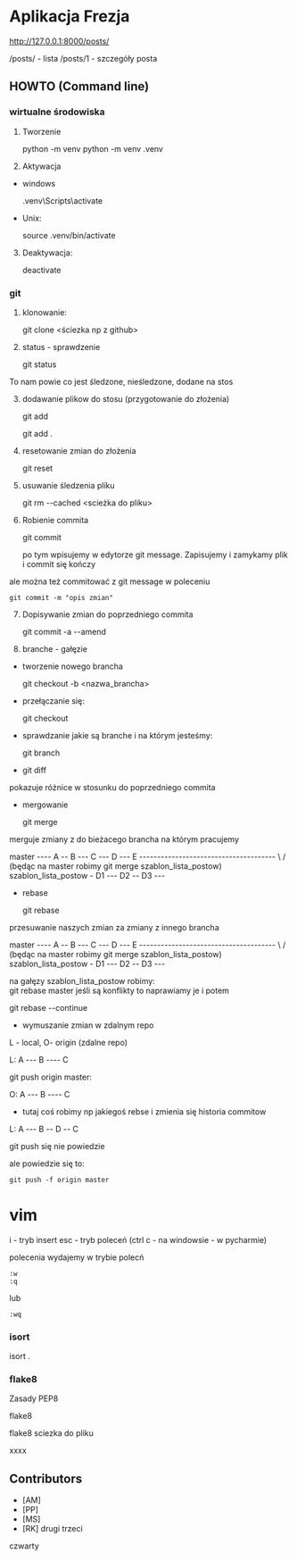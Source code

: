 # Aplikacja Frezja

http://127.0.0.1:8000/posts/

/posts/  - lista
/posts/1 - szczegóły posta

## HOWTO (Command line)

### wirtualne środowiska

1. Tworzenie

    python -m venv <nazwategosrodowiska>
    python -m venv .venv

2. Aktywacja

* windows

    .venv\Scripts\activate

* Unix:

    source .venv/bin/activate

3. Deaktywacja:

    deactivate


### git

1. klonowanie:

    git clone <ściezka np z github>

2. status - sprawdzenie

    git status

To nam powie co jest śledzone, nieśledzone, dodane na stos

3. dodawanie plikow do stosu (przygotowanie do złożenia)

    git add <nazwa pliku>
    
    git add .

4. resetowanie zmian do złożenia

    git reset

5. usuwanie śledzenia pliku

    git rm --cached <scieżka do pliku>

6. Robienie commita

    git commit

    po tym wpisujemy w edytorze git message. Zapisujemy i zamykamy plik i commit się kończy

ale można też commitować z git message w poleceniu 

    git commit -m "opis zmian"


7. Dopisywanie zmian do poprzedniego commita

    git commit -a --amend

8. branche - gałęzie

* tworzenie nowego brancha

    git checkout -b <nazwa_brancha>

* przełączanie się:

    git checkout <nazwa brancha>

* sprawdzanie jakie są branche i na którym jesteśmy:

    git branch

* git diff

pokazuje różnice w stosunku do poprzedniego commita


* mergowanie

    git merge <nazwa brancha>

merguje zmiany z <naazwa brancha> do bieżacego brancha na którym pracujemy

master ---- A -- B --- C --- D --- E --------------------------------------
                         \                                         / (będąc na master robimy git merge szablon_lista_postow)
                         szablon_lista_postow - D1 --- D2 -- D3 ---


* rebase 

    git rebase <nazwa brancha>

przesuwanie naszych zmian za zmiany z innego brancha

master ---- A -- B --- C --- D --- E --------------------------------------
                                    \                                         / (będąc na master robimy git merge szablon_lista_postow)
                                     szablon_lista_postow - D1 --- D2 -- D3 ---

na gałęzy szablon_lista_postow robimy:  
git rebase master
jeśli są konflikty to naprawiamy je i potem

git rebase --continue

* wymuszanie zmian w zdalnym repo

L - local, O- origin (zdalne repo)

L:  A --- B ---- C

git push origin master:

O:  A --- B ---- C

- tutaj coś robimy  np jakiegoś rebse i zmienia się historia commitow

L:  A --- B -- D -- C

git push się nie powiedzie

ale powiedzie się to:

    git push -f origin master

# vim

i - tryb insert
esc - tryb poleceń  (ctrl c - na windowsie - w pycharmie) 

polecenia wydajemy w trybie polecń


    :w
    :q

lub

    :wq


### isort

isort .

### flake8

Zasady PEP8

flake8

flake8 sciezka do pliku






xxxx

## Contributors
- [AM]
- [PP]
- [MS]
- [RK]
drugi
trzeci

czwarty


